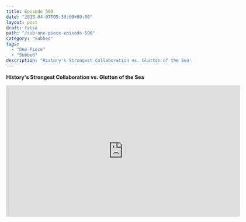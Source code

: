 ```yaml
---
title: Episode 590
date: "2013-04-07T05:30:00+00:00"
layout: post
draft: false
path: "/sub-one-piece-episode-590"
category: "Subbed"
tags:
  - "One Piece"
  - "Subbed"
description: "History's Strongest Collaboration vs. Glutton of the Sea"
---
```


**History's Strongest Collaboration vs. Glutton of the Sea**

<iframe width="640" height="360" src="https://www.rapidvideo.com/e/G6FRPFMM4T" frameborder="0" marginwidth=0 marginheight=0 scrolling=no allowfullscreen></iframe>

